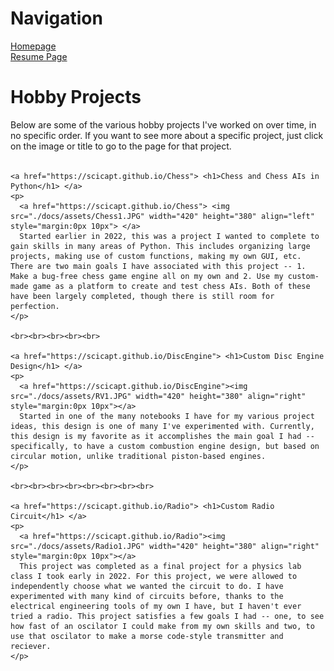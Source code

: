 <html>
<body>

  <div>
    <h1> Navigation </h1>
    <p>
      <a href="https://scicapt.github.io"> Homepage </a>
      <br>
      <a href="https://scicapt.github.io/Resume">Resume Page</a>
    </p>
  </div>
  
  <div>
    <h1>Hobby Projects</h1>
    <p>
      Below are some of the various hobby projects I've worked on over time, in no specific order. If you want to see more about a specific project, just click on the image or title to go to the page for that project.
      <br><br>
    </p>
    
    <a href="https://scicapt.github.io/Chess"> <h1>Chess and Chess AIs in Python</h1> </a>
    <p>
      <a href="https://scicapt.github.io/Chess"> <img src="./docs/assets/Chess1.JPG" width="420" height="380" align="left" style="margin:0px 10px"> </a>
      Started earlier in 2022, this was a project I wanted to complete to gain skills in many areas of Python. This includes organizing large projects, making use of custom functions, making my own GUI, etc. There are two main goals I have associated with this project -- 1. Make a bug-free chess game engine all on my own and 2. Use my custom-made game as a platform to create and test chess AIs. Both of these have been largely completed, though there is still room for perfection. 
    </p>
    
    <br><br><br><br><br>
    
    <a href="https://scicapt.github.io/DiscEngine"> <h1>Custom Disc Engine Design</h1> </a>
    <p>
      <a href="https://scicapt.github.io/DiscEngine"><img src="./docs/assets/RV1.JPG" width="420" height="380" align="right" style="margin:0px 10px"></a>
      Started in one of the many notebooks I have for my various project ideas, this design is one of many I've experimented with. Currently, this design is my favorite as it accomplishes the main goal I had -- specifically, to have a custom combustion engine design, but based on circular motion, unlike traditional piston-based engines.
    </p>
    
    <br><br><br><br><br><br><br><br>
    
    <a href="https://scicapt.github.io/Radio"> <h1>Custom Radio Circuit</h1> </a>
    <p>
      <a href="https://scicapt.github.io/Radio"><img src="./docs/assets/Radio1.JPG" width="420" height="380" align="right" style="margin:0px 10px"></a>
      This project was completed as a final project for a physics lab class I took early in 2022. For this project, we were allowed to independently choose what we wanted the circuit to do. I have experimented with many kind of circuits before, thanks to the electrical engineering tools of my own I have, but I haven't ever tried a radio. This project satisfies a few goals I had -- one, to see how fast of an oscilator I could make from my own skills and two, to use that oscilator to make a morse code-style transmitter and reciever.
    </p>

